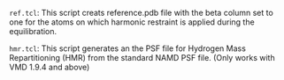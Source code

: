 `ref.tcl`: This script creats reference.pdb file with the beta column set to one for the atoms on which harmonic restraint is applied during the equilibration.

`hmr.tcl`: This script generates an the PSF file for Hydrogen Mass Repartitioning (HMR) from the standard NAMD PSF file. (Only works with VMD 1.9.4 and above)
